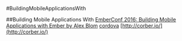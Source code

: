 #BuildingMobileApplicationsWith 

##Building Mobile Applications With
[EmberConf 2016: Building Mobile Applications with Ember by Alex Blom](https://www.youtube.com/watch?v=Ry639hvWKbM)
[cordova](https://cordova.apache.org/)
[http://corber.io/](http://corber.io/)
